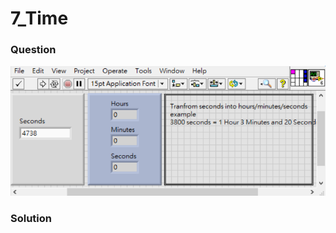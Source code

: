 # 7_Time
### Question
![Question](https://github.com/Offliners/LabVIEW_projects/blob/master/LabVIEW-Fast-Coding-Challenge/Question7/7_Time.vi%20Front%20Panel.png)

### Solution
